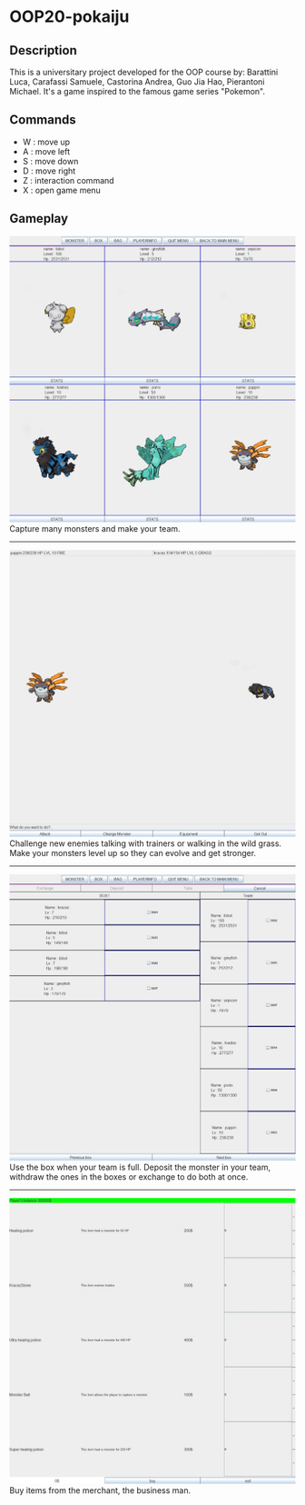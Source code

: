 # OOP20-pokaiju

## Description
This is a universitary project developed for the OOP course by: Barattini Luca, Carafassi Samuele, Castorina Andrea, Guo Jia Hao, Pierantoni Michael.
It's a game inspired to the famous game series "Pokemon".

## Commands
- W : move up
- A : move left
- S : move down
- D : move right
- Z : interaction command
- X : open game menu

## Gameplay
![Monster Team](doc/latex/Screenshot/inventory.jpg)
Capture many monsters and make your team.
_____________________________________________________
  
![Monster Battle](doc/latex/Screenshot/battle_panel.jpg)
Challenge new enemies talking with trainers or walking in the wild grass. Make your monsters level up so they can evolve and get stronger.
_____________________________________________________
  
![Monster Battle](doc/latex/Screenshot/storage.jpg)
Use the box when your team is full. Deposit the monster in your team, withdraw the ones in the boxes or exchange to do both at once.
_____________________________________________________
  
![Monster Battle](doc/latex/Screenshot/merchant.jpg)
Buy items from the merchant, the business man.
